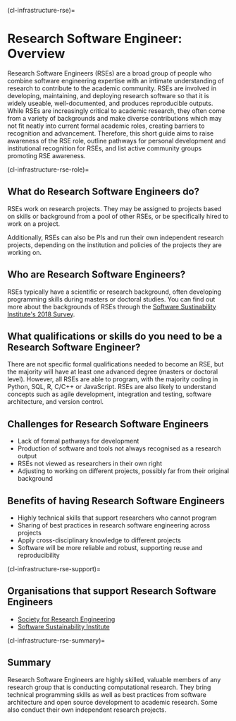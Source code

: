 (cl-infrastructure-rse)=
# Research Software Engineer: Overview
Research Software Engineers (RSEs) are a broad group of people who combine software engineering expertise with an intimate understanding of research to contribute to the academic community.
RSEs are involved in developing, maintaining, and deploying research software so that it is widely useable, well-documented, and produces reproducible outputs.
While RSEs are increasingly critical to academic research, they often come from a variety of backgrounds and make diverse contributions which may not fit neatly into current formal academic roles, creating barriers to recognition and advancement.
Therefore, this short guide aims to raise awareness of the RSE role, outline pathways for personal development and institutional recognition for RSEs, and list active community groups promoting RSE awareness.
<!-- 
To footnote:
This overview combines parts of the following descriptions and definitions of the RSE role:
https://rse-aunz.github.io
https://nl-rse.org/posts/2017-06-13-what-is-rse
https://us-rse.org/about/what-is-an-rse/
https://society-rse.org/about/
-->

(cl-infrastructure-rse-role)=
## What do Research Software Engineers do? 
RSEs work on research projects. 
They may be assigned to projects based on skills or background from a pool of other RSEs, or be specifically hired to work on a project. 

Additionally, RSEs can also be PIs and run their own independent research projects, depending on the institution and policies of the projects they are working on. 

## Who are Research Software Engineers?
RSEs typically have a scientific or research background, often developing programming skills during masters or doctoral studies. 
You can find out more about the backgrounds of RSEs through the [Software Sustinability Institute's 2018 Survey](https://www.software.ac.uk/blog/2018-03-12-what-do-we-know-about-rses-results-our-international-surveys). 

## What qualifications or skills do you need to be a Research Software Engineer? 
There are not specific formal qualifications needed to become an RSE, but the majority will have at least one advanced degree (masters or doctoral level). 
However, all RSEs are able to program, with the majority coding in Python, SQL, R, C/C++ or JavaScript.
RSEs are also likely to understand concepts such as agile development, integration and testing, software architecture, and version control. 

## Challenges for Research Software Engineers
* Lack of formal pathways for development
* Production of software and tools not always recognised as a research output 
* RSEs not viewed as researchers in their own right
* Adjusting to working on different projects, possibly far from their original background 

## Benefits of having Research Software Engineers
* Highly technical skills that support researchers who cannot program
* Sharing of best practices in research software engineering across projects 
* Apply cross-disciplinary knowledge to different projects 
* Software will be more reliable and robust, supporting reuse and reproducibility 

(cl-infrastructure-rse-support)=
## Organisations that support Research Software Engineers
* [Society for Research Engineering](https://society-rse.org/)
* [Software Sustainability Institute](https://www.software.ac.uk/)

(cl-infrastructure-rse-summary)=
## Summary
Research Software Engineers are highly skilled, valuable members of any research group that is conducting computational research.
They bring technical programming skills as well as best practices from software architecture and open source development to academic research. 
Some also conduct their own independent research projects. 




<!-- 
> See the [style guide](https://the-turing-way.netlify.app/community-handbook/style/style-crossref.html) for The Turing Way's recommendations on cross referencing.
> To include an image in your writing, use the MyST directive shown below. 
> Remember to add your image to the `figures` [folder](https://github.com/alan-turing-institute/the-turing-way/tree/main/book/website/figures) and use the correct path, else it will not be displayed.

```{figure} ../../figures/image-name.png
---
name: image-name
alt: describe your image for readers who rely on screen readers
---
Your image caption here
```

> To include code blocks, simply enclose your code in three sets of backticks shown below.

```
def simple_function():
    pass
```

> To include an admonition or to highlight a block of text that exists slightly apart from the narrative of your section, use the directive shown below. Jupyter Book's [documentation](https://jupyterbook.org/content/content-blocks.html#) has other useful examples.

```{note}
Here is a note!
```




<!-- IMPORTANT!

- Use this template to create your chapter's subchapters.
- Refrain from writing very long subchapters as readers may be unwilling to read them. Rather, you should split long subchapters into smaller subchapters if necessary.



BEFORE YOU GO

- Have a look at the Style Guide and the Maintaining Consistency chapters to ensure that you have followed the relevant recommendations on
  - Avoiding HTML
  - Consecutive headers
  - Labels and cross referencing
  - Using images
  - Latin abbreviations
  - References and citations
  - Title casing
  - Matching headers with reference in table of content

-->
